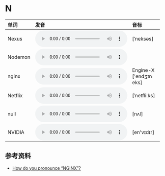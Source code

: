 
# N

| 单词  | 发音 | 音标 |
| :-- | :-- | :-- |
| Nexus | <audio src="/awesome-pronunciation/public/audio/Nexus.mp3" controls="controls" controlslist="nodownload"></audio> | [ˈneksəs] |
| Nodemon | <audio src="/awesome-pronunciation/public/audio/Nodemon.mp3" controls="controls" controlslist="nodownload"></audio> |  |
| nginx | <audio src="/awesome-pronunciation/public/audio/nginx.mp3" controls="controls" controlslist="nodownload"></audio> | Engine-X ['endʒɪn eks] |
| Netflix | <audio src="/awesome-pronunciation/public/audio/Netflix.mp3" controls="controls" controlslist="nodownload"></audio> | [ˈnetfliːks] |
| null | <audio src="/awesome-pronunciation/public/audio/null.mp3" controls="controls" controlslist="nodownload"></audio> | [nʌl] |
| NVIDIA | <audio src="/awesome-pronunciation/public/audio/NVIDIA.mp3" controls="controls" controlslist="nodownload"></audio> | [en'vɪdɪr] |

## 参考资料

- [How do you pronounce “NGINX”?](https://www.nginx.com/resources/wiki/community/faq/)
